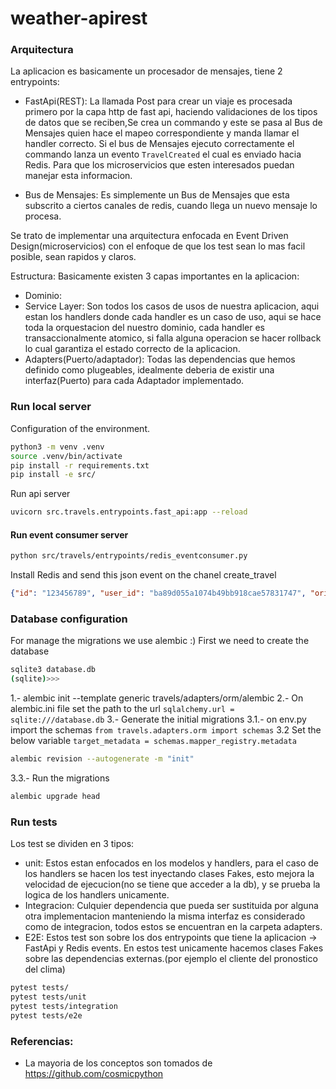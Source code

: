 # weather-apirest

### Arquitectura
La aplicacion es basicamente un procesador de mensajes, tiene 2 entrypoints:
* FastApi(REST): La llamada Post para crear un viaje es procesada primero por la capa http de fast api, haciendo validaciones de los tipos de datos que se reciben,Se crea un commando y este se pasa al Bus de Mensajes quien hace el mapeo correspondiente y manda llamar el handler correcto. Si el bus de Mensajes ejecuto correctamente el commando lanza un evento `TravelCreated` el cual es enviado hacia Redis. Para que los microservicios que esten interesados puedan manejar esta informacion.

* Bus de Mensajes: Es simplemente un Bus de Mensajes que esta subscrito a ciertos canales de redis, cuando llega un nuevo mensaje lo procesa.

Se trato de implementar una arquitectura enfocada en Event Driven Design(microservicios) con el enfoque de que los test sean lo mas facil posible, sean rapidos y claros.

Estructura:
Basicamente existen 3 capas importantes en la aplicacion:
* Dominio:
* Service Layer: Son todos los casos de usos de nuestra aplicacion, aqui estan los handlers donde cada handler es un caso de uso, aqui se hace toda la orquestacion del nuestro dominio, cada handler es transaccionalmente atomico, si falla alguna operacion se hacer rollback lo cual garantiza el estado correcto de la aplicacion.
* Adapters(Puerto/adaptador): Todas las dependencias que hemos definido como plugeables, idealmente deberia de existir una interfaz(Puerto) para cada Adaptador implementado.

### Run local server
Configuration of the environment.
```bash
python3 -m venv .venv
source .venv/bin/activate
pip install -r requirements.txt
pip install -e src/
```
Run api server
```bash
uvicorn src.travels.entrypoints.fast_api:app --reload
```
#### Run event consumer server
```bash
python src/travels/entrypoints/redis_eventconsumer.py
```

Install Redis and send this json event on the chanel create_travel
```json
{"id": "123456789", "user_id": "ba89d055a1074b49bb918cae57831747", "origin": "C. Izcalli", "destination": "cdmx", "datetime_departure": "2021-08-10T18:00:00", "datetime_arrival":  "2021-08-11T05:00:00"}
```


### Database configuration
For manage the migrations we use alembic :)
First we need to create the database
```bash
sqlite3 database.db
(sqlite)>>>
```
1.- alembic init --template generic travels/adapters/orm/alembic
2.- On alembic.ini file set the path to the url `sqlalchemy.url = sqlite:///database.db`
3.- Generate the initial migrations
3.1.- on env.py import the schemas
`from travels.adapters.orm import schemas`
3.2 Set the below variable
`target_metadata = schemas.mapper_registry.metadata`
```bash
alembic revision --autogenerate -m "init"
```
3.3.- Run the migrations
```bash
alembic upgrade head
```

### Run tests
Los test se dividen en 3 tipos:
* unit: Estos estan enfocados en los modelos y handlers, para el caso de los handlers se hacen los test inyectando clases Fakes, esto mejora la velocidad de ejecucion(no se tiene que acceder a la db), y se prueba la logica de los handlers unicamente.
* Integracion: Culquier dependencia que pueda ser sustituida por alguna otra implementacion manteniendo la misma interfaz es considerado como de integracion, todos estos se encuentran en la carpeta adapters.
* E2E: Estos test son sobre los dos entrypoints que tiene la aplicacion -> FastApi y Redis events. En estos test unicamente hacemos clases Fakes sobre las dependencias externas.(por ejemplo el cliente del pronostico del clima)

```bash
pytest tests/
pytest tests/unit
pytest tests/integration
pytest tests/e2e
```

### Referencias:
* La mayoria de los conceptos son tomados de https://github.com/cosmicpython


